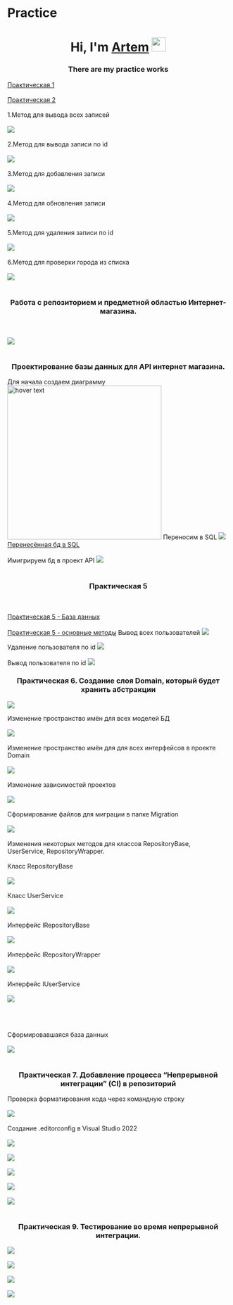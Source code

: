 # Practice
<h1 align="center">Hi, I'm <a href="https://daniilshat.ru/" target="_blank">Artem</a> 
<img src="https://github.com/blackcater/blackcater/raw/main/images/Hi.gif" height="32"/></h1>
<h3 align="center">There are my practice works</h3>
<a href="WebAPI1/WebAPI1/Controllers/WeatherForecastController.cs"> Практическая 1</a>
<br> </br>
<a href="WebAPI2/WebAPI1/Controllers/WeatherForecastController.cs"> Практическая 2</a> <br></br>
1.Метод для вывода всех записей
<br></br>
<img src="https://user-images.githubusercontent.com/124985495/222650655-f5f54d3c-6411-4a8b-9a0c-a8eb050ee72c.png">
<br></br>
2.Метод для вывода записи по id
<br></br>
<img src="https://user-images.githubusercontent.com/124985495/222651172-a08b420b-a767-420b-85b8-aa0694c6cee2.png">
<br></br>
3.Метод для добавления записи
<br></br>
<img src="https://user-images.githubusercontent.com/124985495/222654279-2bc6b7ba-6ffb-496d-9043-0ff90ff09a9e.png">
<br></br>
4.Метод для обновления записи
<br></br>
<img src="https://user-images.githubusercontent.com/124985495/222654717-38df761c-579a-45f1-b9e2-d57893e81d62.png">
<br></br>
5.Метод для удаления записи по id
<br></br>
<img src="https://user-images.githubusercontent.com/124985495/222654876-f6dd25f2-6b54-4127-8ccb-3af72d0374ed.png">
<br></br>
6.Метод для проверки города из списка
<br></br>
<img src="https://user-images.githubusercontent.com/124985495/222655277-d7b85b26-325c-4720-ad19-3e082dd275cb.png">
<br></br>
<h3 align="center">Работа с репозиторием и предметной областью Интернет-магазина.</h3>
<br></br>
<img src="https://user-images.githubusercontent.com/124985495/224268737-0d11b864-ff2a-459a-937d-4fde818850ea.png">
<br></br>
<h3 align="center">Проектирование базы данных для API интернет магазина.</h3>
Для начала создаем диаграмму
<img src="https://user-images.githubusercontent.com/124985495/222645550-82064f66-65fd-47cb-8206-ad4e435f93c7.png" width="350" title="hover text">
Переносим в SQL 
<img src="https://user-images.githubusercontent.com/124985495/222666119-23006ce0-5da7-4987-98a2-61d4e4213fbe.png" >
<a href="WebShop.sql">Перенесённая бд в SQL</a> <br></br>
Имигрируем бд в проект API
<img src="https://user-images.githubusercontent.com/124985495/225843930-8dc5ed16-8077-4901-9686-ba056a8c5c49.png" >
<br></br>
<h3 align="center">Практическая 5</h3>
<br></br>
<a href="WebShop.sql">Практическая 5 - База данных</a> <br></br>
<a href="Практ 5/UserController.cs"> Практическая 5 - основные методы</a>
Вывод всех пользователей
<img src="https://user-images.githubusercontent.com/124985495/225869632-5fd7bdea-2a64-4ff4-b0e1-c288c2f62a51.png" >

Удаление пользователя по id
<img src="https://user-images.githubusercontent.com/124985495/225874673-efb3db78-0877-40a3-849e-feb24bde52e3.png" >
<br></br>
Вывод пользователя по id
<img src="https://user-images.githubusercontent.com/124985495/225874136-dc09ad95-c055-45e9-930b-cae278e8c643.png" >

<h3 align="center">Практическая 6. Создание слоя Domain, который будет хранить абстракции</h3>
<img src="https://user-images.githubusercontent.com/124985495/225898281-552b0a10-ece9-4d29-a716-4027e2ebb0f8.png" >

Изменение пространство имён для всех моделей БД
<br></br>
<img src="https://user-images.githubusercontent.com/124985495/230552381-2ee4db2a-075b-4603-ae2b-7bf7367a9da1.png" >
<br></br>
Изменение пространство имён для для всех интерфейсов в проекте Domain
<br></br>
<img src="https://user-images.githubusercontent.com/124985495/230552444-a584fa47-de23-4a4e-95bf-dde085291a09.png" >
<br></br>
Изменение зависимостей проектов
<br></br>
<img src="https://user-images.githubusercontent.com/124985495/230552706-219d123d-3571-4b94-ad86-a6a0c001107f.png" >
<br></br>
Сформирование файлов для миграции в папке Migration
<br></br>
<img src="https://user-images.githubusercontent.com/124985495/230552942-eb44345a-f3c7-4335-93f4-985b2e14a9d6.png" >
<br></br>
Изменения некоторых методов для классов RepositoryBase, UserService, RepositoryWrapper.
<br></br>
Класс RepositoryBase
<br></br>
<img src="https://user-images.githubusercontent.com/124985495/230553492-b0f44ba6-f3b0-4443-9ef3-b795d7a0f014.png" >
<br></br>
Класс UserService
<br></br>
<img src="https://user-images.githubusercontent.com/124985495/230553686-bd7cbbe9-2f22-46ec-aff7-dd191f611af1.png" >
<br></br>
Интерфейс IRepositoryBase
<br></br>
<img src="https://user-images.githubusercontent.com/124985495/230554161-f7c6597c-9b5b-44c4-ae2f-9424c126fb97.png" >
<br></br>
Интерфейс IRepositoryWrapper
<br></br>
<img src="https://user-images.githubusercontent.com/124985495/230554235-35aed06c-b01e-4b9c-b2ea-f65eb65ca97d.png" >
<br></br>
Интерфейс IUserService
<br></br>
<img src="https://user-images.githubusercontent.com/124985495/230554333-94ad3c56-eeb3-4d4b-aadb-a86bc8401737.png" >
<br></br>

<br></br>
Сформировавшаяся база данных
<br></br>
<img src="https://user-images.githubusercontent.com/124985495/230553243-9fb315ff-80c2-4f09-8afc-eb5cfbd2cbd7.png" >
<br></br>

<h3 align="center">Практическая 7. Добавление процесса “Непрерывной интеграции” (CI) в репозиторий</h3>
Проверка форматирования кода через командную строку
<br></br>
<img src="https://user-images.githubusercontent.com/124985495/230574933-dcf63faa-5c16-4724-819a-07d57ed4832d.png" >
<br></br>
Создание .editorconfig в Visual Studio 2022
<br></br>
<img src="https://user-images.githubusercontent.com/124985495/230575310-2941d58e-bb86-41eb-9ea8-4658cf66f8ce.png" >
<br></br>
<img src="https://github.com/ArtemZont/Practice/assets/124985495/b74524d4-447e-4310-a0cc-ba9e0d7b2dc5" >
<br></br>
<img src="https://github.com/ArtemZont/Practice/assets/124985495/a5e40fb4-b66d-4bd1-a30e-efa472ff7027" >
<br></br>
<img src="https://github.com/ArtemZont/Practice/assets/124985495/537d9035-e6dd-4e6a-8b6b-695602c62feb" >
<br></br>
<img src="https://github.com/ArtemZont/Practice/assets/124985495/3728bdc4-4f16-4d46-a045-165fd53bbe01" >
<br></br>
<h3 align="center">Практическая 9. Тестирование во время непрерывной интеграции.</h3>
<img src="https://github.com/ArtemZont/Practice/assets/124985495/376d9e2e-cd73-4ec3-83dd-269ad39b9dd5" >
<br></br>
<img src="https://github.com/ArtemZont/Practice/assets/124985495/1d1cfd24-da63-4739-8b44-dc950b83e01d" >
<br></br>
<img src="https://github.com/ArtemZont/Practice/assets/124985495/85c9137a-45b8-4cc9-b3ff-b080450d5c30" >
<br></br>
<img src="https://github.com/ArtemZont/Practice/assets/124985495/9d63645f-d618-4527-bb15-a68ec8737f8a" >
<br></br>


